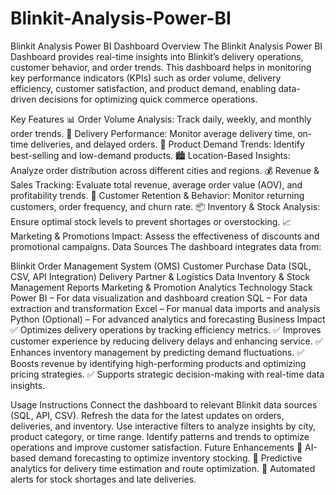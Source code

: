 # Blinkit-Analysis-Power-BI


Blinkit Analysis Power BI Dashboard
Overview
The Blinkit Analysis Power BI Dashboard provides real-time insights into Blinkit’s delivery operations, customer behavior, and order trends. This dashboard helps in monitoring key performance indicators (KPIs) such as order volume, delivery efficiency, customer satisfaction, and product demand, enabling data-driven decisions for optimizing quick commerce operations.

Key Features
📊 Order Volume Analysis: Track daily, weekly, and monthly order trends.
🚚 Delivery Performance: Monitor average delivery time, on-time deliveries, and delayed orders.
🛒 Product Demand Trends: Identify best-selling and low-demand products.
🏙️ Location-Based Insights: Analyze order distribution across different cities and regions.
💰 Revenue & Sales Tracking: Evaluate total revenue, average order value (AOV), and profitability trends.
🎯 Customer Retention & Behavior: Monitor returning customers, order frequency, and churn rate.
📦 Inventory & Stock Analysis: Ensure optimal stock levels to prevent shortages or overstocking.
📈 Marketing & Promotions Impact: Assess the effectiveness of discounts and promotional campaigns.
Data Sources
The dashboard integrates data from:

Blinkit Order Management System (OMS)
Customer Purchase Data (SQL, CSV, API Integration)
Delivery Partner & Logistics Data
Inventory & Stock Management Reports
Marketing & Promotion Analytics
Technology Stack
Power BI – For data visualization and dashboard creation
SQL – For data extraction and transformation
Excel – For manual data imports and analysis
Python (Optional) – For advanced analytics and forecasting
Business Impact
✅ Optimizes delivery operations by tracking efficiency metrics.
✅ Improves customer experience by reducing delivery delays and enhancing service.
✅ Enhances inventory management by predicting demand fluctuations.
✅ Boosts revenue by identifying high-performing products and optimizing pricing strategies.
✅ Supports strategic decision-making with real-time data insights.

Usage Instructions
Connect the dashboard to relevant Blinkit data sources (SQL, API, CSV).
Refresh the data for the latest updates on orders, deliveries, and inventory.
Use interactive filters to analyze insights by city, product category, or time range.
Identify patterns and trends to optimize operations and improve customer satisfaction.
Future Enhancements
🚀 AI-based demand forecasting to optimize inventory stocking.
📌 Predictive analytics for delivery time estimation and route optimization.
📧 Automated alerts for stock shortages and late deliveries.
